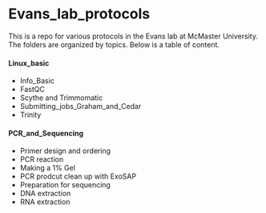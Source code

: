 # Evans_lab_protocols

This is a repo for various protocols in the Evans lab at McMaster University. The folders are organized by topics. Below is a table of content.  

#### Linux_basic
- Info_Basic
- FastQC
- Scythe and Trimmomatic 
- Submitting_jobs_Graham_and_Cedar
- Trinity

#### PCR_and_Sequencing
- Primer design and ordering
- PCR reaction
- Making a 1% Gel
- PCR prodcut clean up with ExoSAP
- Preparation for sequencing
- DNA extraction
- RNA extraction



